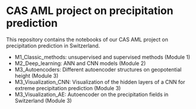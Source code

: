 # CAS AML project on precipitation prediction

This repository contains the notebooks of our CAS AML project on precipitation prediction in Switzerland.

* M1_Classic_methods: unsupervised and supervised methods (Module 1)
* M2_Deep_learning: ANN and CNN models (Module 2)
* M3_Autoencoders: Different autoencoder structures on geopotential height (Module 3)
* M3_Visualization_CNN: Visualization of the hidden layers of a CNN for extreme precipitation prediction (Module 3)
* M3_Visualization_AE: Autoencoder on the precipitation fields in Switzerland (Module 3)
